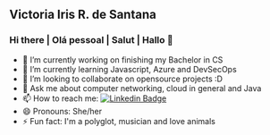 ## Victoria Iris R. de Santana
### Hi there | Olá pessoal | Salut | Hallo 👋


- 🔭 I’m currently working on finishing my Bachelor in CS
- 🌱 I’m currently learning Javascript, Azure and DevSecOps
- 👯 I’m looking to collaborate on opensource projects :D
- 💬 Ask me about computer networking, cloud in general and Java
- 📫 How to reach me: 
    [![Linkedin Badge](https://img.shields.io/badge/-VictoriaSantana-blue?style=flat-square&logo=Linkedin&logoColor=white&link=https://www.linkedin.com/in/victoria-santana-07170a174/)](https://www.linkedin.com/in/victoria-santana-07170a174/) 
- 😄 Pronouns: She/her
- ⚡ Fun fact: I'm a polyglot, musician and love animals

